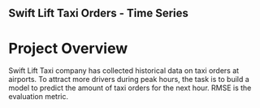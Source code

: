 ## Swift Lift Taxi Orders - Time Series

# Project Overview
Swift Lift Taxi company has collected historical data on taxi orders at airports. To attract more drivers during peak hours, the task is to build a model to predict the amount of taxi orders for the next hour. RMSE is the evaluation metric.